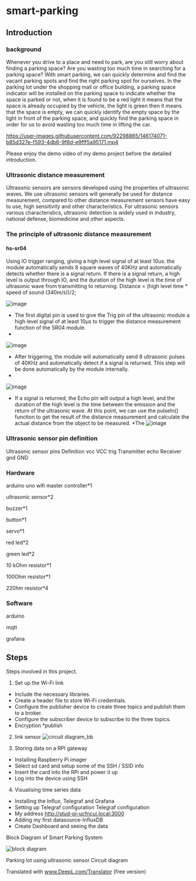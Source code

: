 # smart-parking
## Introduction
### background
Whenever you drive to a place and need to park, are you still worry about finding a parking space? Are you wasting too much time in searching for a parking space? With smart parking, we can quickly determine and find the vacant parking spots and find the right parking spot for ourselves.
In the parking lot under the shopping mall or office building, a parking space indicator will be installed on the parking space to indicate whether the space is parked or not, when it is found to be a red light it means that the space is already occupied by the vehicle, the light is green then it means that the space is empty, we can quickly identify the empty space by the light in front of the parking space, and quickly find the parking space in order for us to avoid wasting too much time in lifting the car.


https://user-images.githubusercontent.com/92298865/146174071-b85d327e-f593-4db6-9f8d-e9fff5a95171.mp4


Please enjoy the demo video of my demo project before the detailed introduction.

### Ultrasonic distance measurement
Ultrasonic sensors are sensors developed using the properties of ultrasonic waves. We use ultrasonic sensors will generally be used for distance measurement, compared to other distance measurement sensors have easy to use, high sensitivity and other characteristics. For ultrasonic sensors various characteristics, ultrasonic detection is widely used in industry, national defense, biomedicine and other aspects.

### The principle of ultrasonic distance measurement
#### hs-sr04
Using IO trigger ranging, giving a high level signal of at least 10us.
the module automatically sends 8 square waves of 40KHz and automatically detects whether there is a signal return.
If there is a signal return, a high level is output through IO, and the duration of the high level is the time of ultrasonic wave from transmitting to returning. Distance = (high level time * speed of sound (340m/s))/2;

![image](https://user-images.githubusercontent.com/92298865/145706433-3fcefb96-d004-4ef6-be78-4e4d0e16c134.png)


* The first digital pin is used to give the Trig pin of the ultrasonic module a high level signal of at least 10μs to trigger the distance measurement function of the SR04 module.
* 
![image](https://user-images.githubusercontent.com/92298865/145706460-7f0ebaad-c930-40be-89cd-321daa697700.png)

* After triggering, the module will automatically send 8 ultrasonic pulses of 40KHz and automatically detect if a signal is returned. This step will be done automatically by the module internally.
* 
![image](https://user-images.githubusercontent.com/92298865/145706463-2f514818-1853-4288-bd1d-31399d8f356d.png)

* If a signal is returned, the Echo pin will output a high level, and the duration of the high level is the time between the emission and the return of the ultrasonic wave. At this point, we can use the pulseIn() function to get the result of the distance measurement and calculate the actual distance from the object to be measured.
*The 
![image](https://user-images.githubusercontent.com/92298865/145706469-6a12ef0c-e9b7-4500-bfc6-f854dc085522.png)


### Ultrasonic sensor pin definition
Ultrasonic sensor pins Definition
vcc VCC
trig Transmitter
echo Receiver
gnd GND
### Hardware
arduino uno wifi master controller*1

ultrasonic sensor*2

buzzer*1

button*1

servo*1

red led*2

green led*2

10 kOhm resistor*1

100Ohm resistor*1

220hm resistor*4

### Software
arduino

mqtt

grafana
## Steps
Steps involved in this project.

1. Set up the Wi-Fi link
* Include the necessary libraries.
* Create a header file to store Wi-Fi credentials.
* Configure the publisher device to create three topics and publish them to a broker.
* Configure the subscriber device to subscribe to the three topics.
* Encryption
*publish 


2. link sensor
![circuit diagram_bb](https://user-images.githubusercontent.com/92298865/146112310-f0a5e115-2b77-44f1-82cf-5a03b6c431cb.jpg)


3. Storing data on a RPI gateway

* Installing Raspberry Pi imager
* Select sd card and setup some of the SSH / SSID info
* Insert the card into the RPi and power it up
* Log into the device using SSH



4. Visualising time series data

* Installing the Influx, Telegraf and Grafana
* Setting up Telegraf configuration Telegraf configuration
* My address http://stud-pi-ucfncui.local:3000
* Adding my first datasource-InfluxDB
* Create Dashboard and seeing the data


Block Diagram of Smart Parking System

![block diagram](https://user-images.githubusercontent.com/92298865/146174958-f8e203d5-1266-4475-8886-9c8c16de91a3.jpg)


Parking lot using ultrasonic sensor
Circuit diagram


Translated with www.DeepL.com/Translator (free version)
